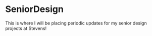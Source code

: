 # SeniorDesign
This is where I will be placing periodic updates for my senior design projects at Stevens!
